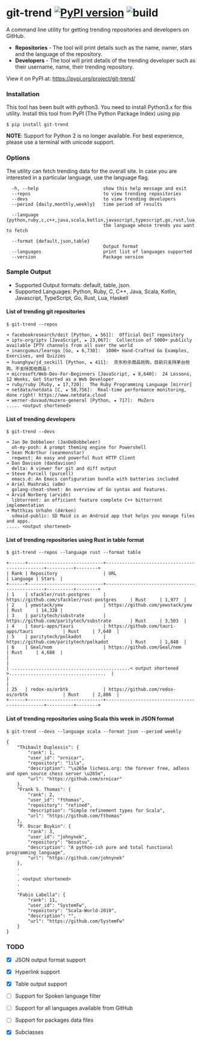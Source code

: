 # git-trend [![PyPI version](https://badge.fury.io/py/git-trend.svg)](https://badge.fury.io/py/git-trend) ![build](https://github.com/manojkarthick/git-trend/workflows/build/badge.svg) 

A command line utility for getting trending repositories and developers on GitHub.

- **Repositories** - The tool will print details such as the  name, owner, stars and the language of the repository.
- **Developers** - The tool will print details of the trending developer such as their username, name, their trending repository.

View it on PyPI at: https://pypi.org/project/git-trend/

### Installation

This tool has been built with python3. You need to install Python3.x for this utility.
Install this tool from PyPI (The Python Package Index) using pip

```shell
$ pip install git-trend 
```
**NOTE**: Support for Python 2 is no longer available. For best experience, please use a terminal with unicode support.

### Options

The utility can fetch trending data for the overall site. In case you are interested in a particular language, use the language flag.

```
  -h, --help                        show this help message and exit
  --repos                           to view trending repositories
  --devs                            to view trending developers
  --period {daily,monthly,weekly}   time period of results
  
  --language {python,ruby,c,c++,java,scala,kotlin,javascript,typescript,go,rust,lua,haskell}
                                    the language whose trends you want to fetch
  
  --format {default,json,table}
                                    Output format
  --languages                       print list of languages supported
  --version                         Package version
```

### Sample Output

* Supported Output formats: default, table, json.
* Supported Languages: Python, Ruby, C, C++, Java, Scala, Kotlin, Javascript, TypeScript, Go, Rust, Lua, Haskell

#### List of trending git repositories

```
$ git-trend --repos

➜ facebookresearch/deit [Python, ★ 561]:  Official DeiT repository
➜ iptv-org/iptv [JavaScript, ★ 23,067]:  Collection of 5000+ publicly available IPTV channels from all over the world
➜ inancgumus/learngo [Go, ★ 6,730]:  1000+ Hand-Crafted Go Examples, Exercises, and Quizzes
➜ huanghyw/jd_seckill [Python, ★ 411]:  京东秒杀商品抢购，目前只支持茅台抢购，不支持其他商品！
➜ microsoft/Web-Dev-For-Beginners [JavaScript, ★ 8,640]:  24 Lessons, 12 Weeks, Get Started as a Web Developer
➜ ruby/ruby [Ruby, ★ 17,720]:  The Ruby Programming Language [mirror]
➜ netdata/netdata [C, ★ 50,756]:  Real-time performance monitoring, done right! https://www.netdata.cloud
➜ werner-duvaud/muzero-general [Python, ★ 717]:  MuZero
..... <output shortened>
````

#### List of trending developers

```
$ git-trend --devs

➜ Jan De Dobbeleer (JanDeDobbeleer)
  oh-my-posh: A prompt theming engine for Powershell
➜ Sean McArthur (seanmonstar)
  reqwest: An easy and powerful Rust HTTP Client
➜ Dan Davison (dandavison)
  delta: A viewer for git and diff output
➜ Steve Purcell (purcell)
  emacs.d: An Emacs configuration bundle with batteries included
➜ Ariel Mashraki (a8m)
  golang-cheat-sheet: An overview of Go syntax and features.
➜ Arvid Norberg (arvidn)
  libtorrent: an efficient feature complete C++ bittorrent implementation
➜ Matthias Urhahn (d4rken)
  sdmaid-public: SD Maid is an Android app that helps you manage files and apps.
..... <output shortened>
```

#### List of trending repositories using Rust in table format

```
$ git-trend --repos --language rust --format table

+------+----------------------------+-----------------------------------------------+----------+--------+
| Rank | Repository                 | URL                                           | Language | Stars  |
+------+----------------------------+-----------------------------------------------+----------+--------+
| 1    | sfackler/rust-postgres     | https://github.com/sfackler/rust-postgres     | Rust     | 1,977  |
| 2    | yewstack/yew               | https://github.com/yewstack/yew               | Rust     | 14,328 |
| 3    | paritytech/substrate       | https://github.com/paritytech/substrate       | Rust     | 3,503  |
| 4    | tauri-apps/tauri           | https://github.com/tauri-apps/tauri           | Rust     | 7,640  |
| 5    | paritytech/polkadot        | https://github.com/paritytech/polkadot        | Rust     | 1,848  |
| 6    | Geal/nom                   | https://github.com/Geal/nom                   | Rust     | 4,688  |
|                                                                                                       |
| ............................................< output shortened >....................................  |
|                                                                                                       |
| 25   | redox-os/orbtk             | https://github.com/redox-os/orbtk             | Rust     | 2,806  |
+------+----------------------------+-----------------------------------------------+----------+--------+
```

#### List of trending repositories using Scala this week in JSON format

```
$ git-trend --devs --language scala --format json --period weekly

{
    "Thibault Duplessis": {
        "rank": 1,
        "user_id": "ornicar",
        "repository": "lila",
        "description": "\u265e lichess.org: the forever free, adless and open source chess server \u265e",
        "url": "https://github.com/ornicar"
    },
    "Frank S. Thomas": {
        "rank": 2,
        "user_id": "fthomas",
        "repository": "refined",
        "description": "Simple refinement types for Scala",
        "url": "https://github.com/fthomas"
    },
    "P. Oscar Boykin": {
        "rank": 3,
        "user_id": "johnynek",
        "repository": "bosatsu",
        "description": "A python-ish pure and total functional programming language",
        "url": "https://github.com/johnynek"
    },
    .
    . 
    . <output shortened>
    .
    .
    "Fabio Labella": {
        "rank": 11,
        "user_id": "SystemFw",
        "repository": "Scala-World-2019",
        "description": "",
        "url": "https://github.com/SystemFw"
    }
}

```

### TODO

* [x] JSON output format support
* [x] Hyperlink support
* [x] Table output support
* [ ] Support for Spoken language filter
* [ ] Support for all languages available from GitHub
* [ ] Support for packages data files
* [x] Subclasses

